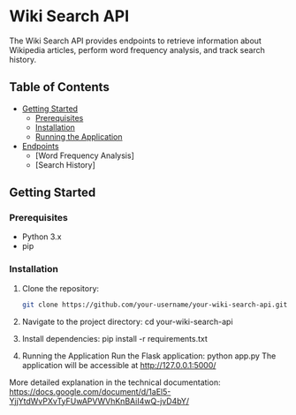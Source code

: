 # Wiki Search API

The Wiki Search API provides endpoints to retrieve information about Wikipedia articles, perform word frequency analysis, and track search history.

## Table of Contents

- [Getting Started](#getting-started)
  - [Prerequisites](#prerequisites)
  - [Installation](#installation)
  - [Running the Application](#running-the-application)
- [Endpoints](#endpoints)
  - [Word Frequency Analysis]
  - [Search History]

## Getting Started

### Prerequisites

- Python 3.x
- pip

### Installation

1. Clone the repository:

   ```bash
   git clone https://github.com/your-username/your-wiki-search-api.git

1. Navigate to the project directory:
   cd your-wiki-search-api
   
3. Install dependencies:
   pip install -r requirements.txt
   
4. Running the Application
Run the Flask application:
python app.py
The application will be accessible at http://127.0.0.1:5000/

More detailed explanation in the technical documentation: https://docs.google.com/document/d/1aEl5-YjjYtdWvPXvTyFUwAPVWVhKnBAiI4wQ-jvD4bY/


